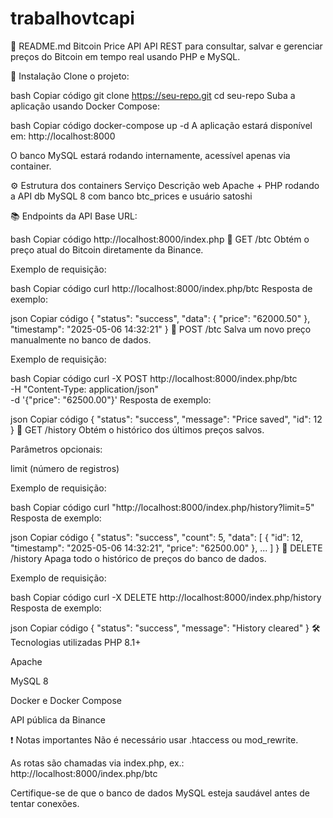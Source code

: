 # trabalhovtcapi
📄 README.md
Bitcoin Price API
API REST para consultar, salvar e gerenciar preços do Bitcoin em tempo real usando PHP e MySQL.

🚀 Instalação
Clone o projeto:

bash
Copiar código
git clone https://seu-repo.git
cd seu-repo
Suba a aplicação usando Docker Compose:

bash
Copiar código
docker-compose up -d
A aplicação estará disponível em:
http://localhost:8000

O banco MySQL estará rodando internamente, acessível apenas via container.

⚙️ Estrutura dos containers
Serviço	Descrição
web	Apache + PHP rodando a API
db	MySQL 8 com banco btc_prices e usuário satoshi

📚 Endpoints da API
Base URL:

bash
Copiar código
http://localhost:8000/index.php
🔹 GET /btc
Obtém o preço atual do Bitcoin diretamente da Binance.

Exemplo de requisição:

bash
Copiar código
curl http://localhost:8000/index.php/btc
Resposta de exemplo:

json
Copiar código
{
  "status": "success",
  "data": {
    "price": "62000.50"
  },
  "timestamp": "2025-05-06 14:32:21"
}
🔹 POST /btc
Salva um novo preço manualmente no banco de dados.

Exemplo de requisição:

bash
Copiar código
curl -X POST http://localhost:8000/index.php/btc \
  -H "Content-Type: application/json" \
  -d '{"price": "62500.00"}'
Resposta de exemplo:

json
Copiar código
{
  "status": "success",
  "message": "Price saved",
  "id": 12
}
🔹 GET /history
Obtém o histórico dos últimos preços salvos.

Parâmetros opcionais:

limit (número de registros)

Exemplo de requisição:

bash
Copiar código
curl "http://localhost:8000/index.php/history?limit=5"
Resposta de exemplo:

json
Copiar código
{
  "status": "success",
  "count": 5,
  "data": [
    {
      "id": 12,
      "timestamp": "2025-05-06 14:32:21",
      "price": "62500.00"
    },
    ...
  ]
}
🔹 DELETE /history
Apaga todo o histórico de preços do banco de dados.

Exemplo de requisição:

bash
Copiar código
curl -X DELETE http://localhost:8000/index.php/history
Resposta de exemplo:

json
Copiar código
{
  "status": "success",
  "message": "History cleared"
}
🛠️ Tecnologias utilizadas
PHP 8.1+

Apache

MySQL 8

Docker e Docker Compose

API pública da Binance

❗ Notas importantes
Não é necessário usar .htaccess ou mod_rewrite.

As rotas são chamadas via index.php, ex.:
http://localhost:8000/index.php/btc

Certifique-se de que o banco de dados MySQL esteja saudável antes de tentar conexões.
